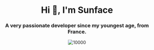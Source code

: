 <h1 align="center">Hi 👋, I'm Sunface</h1>
<h3 align="center">A very passionate developer since my youngest age, from France.</h3>

<p align="middle">
  <img src="https://views.whatilearened.today/views/github/sunface/sunface.svg" alt="10000" />
</p>

